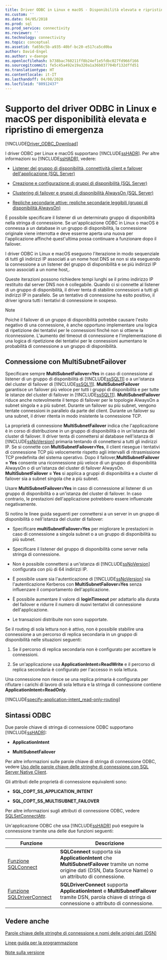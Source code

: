 ```yaml
---
title: Driver ODBC in Linux e macOS - Disponibilità elevata e ripristino di emergenza | Microsoft Docs
ms.custom: ''
ms.date: 04/05/2018
ms.prod: sql
ms.prod_service: connectivity
ms.reviewer: ''
ms.technology: connectivity
ms.topic: conceptual
ms.assetid: fa656c5b-a935-40bf-bc20-e517ca5cd0ba
author: David-Engel
ms.author: v-daenge
ms.openlocfilehash: b738bac760211ff8b24ef1e5fdbc027fd966f166
ms.sourcegitcommit: fe5c45a492e19a320a1a36b037704bf132dffd51
ms.translationtype: HT
ms.contentlocale: it-IT
ms.lasthandoff: 04/08/2020
ms.locfileid: "80912437"
---
```

# <a name="odbc-driver-on-linux-and-macos-support-for-high-availability-and-disaster-recovery"></a>Supporto del driver ODBC in Linux e macOS per disponibilità elevata e ripristino di emergenza
[!INCLUDE[Driver_ODBC_Download](../../../includes/driver_odbc_download.md)]

I driver ODBC per Linux e macOS supportano [!INCLUDE[ssHADR](../../../includes/sshadr_md.md)]. Per altre informazioni su [!INCLUDE[ssHADR](../../../includes/sshadr_md.md)], vedere:  
  
-   [Listener del gruppo di disponibilità, connettività client e failover dell'applicazione (SQL Server)](https://msdn.microsoft.com/library/hh213417.aspx)  
  
-   [Creazione e configurazione di gruppi di disponibilità (SQL Server)](https://msdn.microsoft.com/library/ff878265.aspx)  
  
-   [Clustering di failover e gruppi di disponibilità AlwaysOn (SQL Server)](https://msdn.microsoft.com/library/ff929171.aspx)  
  
-   [Repliche secondarie attive: repliche secondarie leggibili (gruppi di disponibilità AlwaysOn)](https://msdn.microsoft.com/library/ff878253.aspx)  
  
È possibile specificare il listener di un determinato gruppo di disponibilità nella stringa di connessione. Se un'applicazione ODBC in Linux o macOS è connessa a un database in un gruppo di disponibilità, la connessione originale viene interrotta e deve esserne aperta una nuova per l'applicazione affinché quest'ultima possa continuare a funzionare dopo il failover.

I driver ODBC in Linux e macOS eseguono l'iterazione in modo sequenziale di tutti gli indirizzi IP associati a un nome host DNS se non si sta eseguendo la connessione a un listener del gruppo di disponibilità e se più indirizzi IP sono associati a un nome host,.

Queste iterazioni possono richiedere tempi lunghi se il primo indirizzo IP restituito dal server DNS non è collegabile. Quando ci si connette al listener di un gruppo di disponibilità, il driver tenta di stabilire connessioni a tutti gli indirizzi IP in parallelo. Se un tentativo di connessione ha esito positivo, il driver ignora tutti i tentativi di connessione in sospeso.

> [!NOTE]  
> Poiché il failover di un gruppo di disponibilità potrebbe causare l'esito negativo di una connessione, è anche opportuno implementare una logica di ripetizione dei tentativi per le connessioni finché non si ottiene la riconnessione. L'aumento del timeout di connessione e l'implementazione di una logica di ripetizione dei tentativi per le connessioni aumentano le probabilità di connessione a un gruppo di disponibilità.

## <a name="connecting-with-multisubnetfailover"></a>Connessione con MultiSubnetFailover

Specificare sempre **MultiSubnetFailover=Yes** in caso di connessione al listener di un gruppo di disponibilità di [!INCLUDE[ssSQL11](../../../includes/sssql11-md.md)] o a un'istanza del cluster di failover di [!INCLUDE[ssSQL11](../../../includes/sssql11-md.md)]. **MultiSubnetFailover** garantisce un failover più veloce per tutti i gruppi di disponibilità e per tutte le istanze del cluster di failover in [!INCLUDE[ssSQL11](../../../includes/sssql11-md.md)]. **MultiSubnetFailover** riduce anche notevolmente il tempo di failover per le topologie AlwaysOn a subnet singola e a più subnet. Durante un failover su più subnet, vengono tentate connessioni in parallelo da parte del client. Durante un failover su una subnet, il driver ritenta in modo insistente la connessione TCP.

La proprietà di connessione **MultiSubnetFailover** indica che l'applicazione è in corso di distribuzione in un gruppo di disponibilità o in un'istanza del cluster di failover. Il driver tenta di connettersi al database nell'istanza di [!INCLUDE[ssNoVersion](../../../includes/ssnoversion-md.md)] primaria tentando di connettersi a tutti gli indirizzi IP. Se si connette con **MultiSubnetFailover=Yes**, il client riesegue i tentativi di connessione TCP più velocemente rispetto agli intervalli di ritrasmissione TCP predefinita del sistema operativo. Dopo il failover,**MultiSubnetFailover = Yes** consente una riconnessione più veloce di un gruppo di disponibilità AlwaysOn o di un'istanza del cluster di failover AlwaysOn. **MultiSubnetFailover = Yes** si applica a gruppi di disponibilità e a cluster di failover sia a subnet singola che a più subnet.  

Usare **MultiSubnetFailover=Yes** in caso di connessione al listener di un gruppo di disponibilità o a un'istanza del cluster di failover. In caso contrario, le prestazioni dell'applicazione potrebbero essere influenzate negativamente.

Si notino le linee guida seguenti per connettersi a un server in un gruppo di disponibilità o nell'istanza del cluster di failover:
  
-   Specificare **multiSubnetFailover=Yes** per migliorare le prestazioni in caso di connessione a singola subnet o a un gruppo di disponibilità su più subnet.

-   Specificare il listener del gruppo di disponibilità come server nella stringa di connessione.
  
-   Non è possibile connettersi a un'istanza di [!INCLUDE[ssNoVersion](../../../includes/ssnoversion-md.md)] configurata con più di 64 indirizzi IP.

-   È possibile usare sia l'autenticazione di [!INCLUDE[ssNoVersion](../../../includes/ssnoversion-md.md)] sia l'autenticazione Kerberos con **MultiSubnetFailover=Yes** senza influenzare il comportamento dell'applicazione.

-   È possibile aumentare il valore di **loginTimeout** per adattarlo alla durata del failover e ridurre il numero di nuovi tentativi di connessione dell'applicazione.

-   Le transazioni distribuite non sono supportate.  
  
Se il routing di sola lettura non è attivo, non è possibile stabilire una connessione a un percorso di replica secondaria in un gruppo di disponibilità nelle situazioni seguenti:  
  
1.  Se il percorso di replica secondaria non è configurato per accettare le connessioni.  
  
2.  Se un'applicazione usa **ApplicationIntent=ReadWrite** e il percorso di replica secondaria è configurato per l'accesso in sola lettura.  
  
Una connessione non riesce se una replica primaria è configurata per rifiutare i carichi di lavoro di sola lettura e la stringa di connessione contiene **ApplicationIntent=ReadOnly**.  


[!INCLUDE[specify-application-intent_read-only-routing](~/includes/paragraph-content/specify-application-intent-read-only-routing.md)]


## <a name="odbc-syntax"></a>Sintassi ODBC

Due parole chiave di stringa di connessione ODBC supportano [!INCLUDE[ssHADR](../../../includes/sshadr_md.md)]:  
  
-   **ApplicationIntent**  
  
-   **MultiSubnetFailover**  
  
Per altre informazioni sulle parole chiave di stringa di connessione ODBC, vedere [Uso delle parole chiave delle stringhe di connessione con SQL Server Native Client](../../../relational-databases/native-client/applications/using-connection-string-keywords-with-sql-server-native-client.md).  
  
Gli attributi delle proprietà di connessione equivalenti sono:
  
-   **SQL_COPT_SS_APPLICATION_INTENT**  
  
-   **SQL_COPT_SS_MULTISUBNET_FAILOVER**  
  
Per altre informazioni sugli attributi di connessione ODBC, vedere [SQLSetConnectAttr](../../../relational-databases/native-client-odbc-api/sqlsetconnectattr.md).  
  
Un'applicazione ODBC che usa [!INCLUDE[ssHADR](../../../includes/sshadr_md.md)] può eseguire la connessione tramite una delle due funzioni seguenti:  
  
|Funzione|Descrizione|  
|------------|---------------|  
|[Funzione SQLConnect](../../../odbc/reference/syntax/sqlconnect-function.md)|**SQLConnect** supporta sia **ApplicationIntent** che **MultiSubnetFailover** tramite un nome origine dati (DSN, Data Source Name) o un attributo di connessione.|  
|[Funzione SQLDriverConnect](../../../odbc/reference/syntax/sqldriverconnect-function.md)|**SQLDriverConnect** supporta **ApplicationIntent** e **MultiSubnetFailover** tramite DSN, parola chiave di stringa di connessione o attributo di connessione.|
  
## <a name="see-also"></a>Vedere anche  

[Parole chiave delle stringhe di connessione e nomi delle origini dati (DSN)](../../../connect/odbc/linux-mac/connection-string-keywords-and-data-source-names-dsns.md)

[Linee guida per la programmazione](../../../connect/odbc/linux-mac/programming-guidelines.md)

[Note sulla versione](../../../connect/odbc/linux-mac/release-notes-odbc-sql-server-linux-mac.md)  
